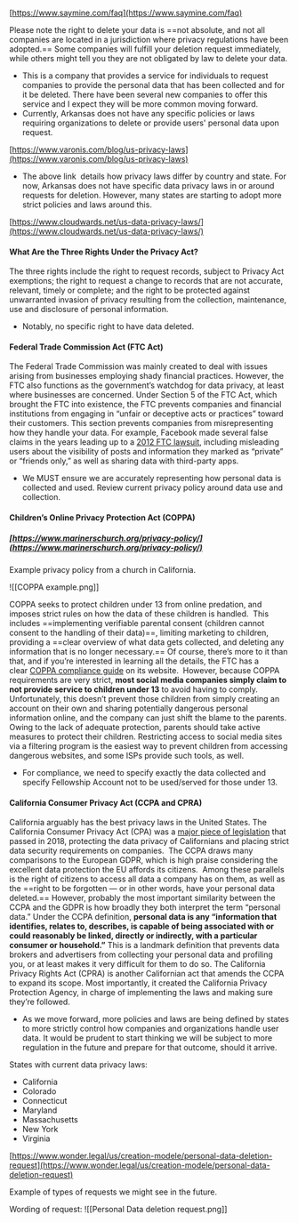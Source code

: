 [https://www.saymine.com/faq](https://www.saymine.com/faq)

Please note the right to delete your data is ==not absolute, and not all companies are located in a jurisdiction where privacy regulations have been adopted.== Some companies will fulfill your deletion request immediately, while others might tell you they are not obligated by law to delete your data.

- This is a company that provides a service for individuals to request companies to provide the personal data that has been collected and for it be deleted. There have been several new companies to offer this service and I expect they will be more common moving forward.
- Currently, Arkansas does not have any specific policies or laws requiring organizations to delete or provide users' personal data upon request.

[https://www.varonis.com/blog/us-privacy-laws](https://www.varonis.com/blog/us-privacy-laws)

- The above link  details how privacy laws differ by country and state. For now, Arkansas does not have specific data privacy laws in or around requests for deletion. However, many states are starting to adopt more strict policies and laws around this.

[https://www.cloudwards.net/us-data-privacy-laws/](https://www.cloudwards.net/us-data-privacy-laws/)

#### What Are the Three Rights Under the Privacy Act?
The three rights include the right to request records, subject to Privacy Act exemptions; the right to request a change to records that are not accurate, relevant, timely or complete; and the right to be protected against unwarranted invasion of privacy resulting from the collection, maintenance, use and disclosure of personal information.

- Notably, no specific right to have data deleted.

#### Federal Trade Commission Act (FTC Act)
The Federal Trade Commission was mainly created to deal with issues arising from businesses employing shady financial practices. However, the FTC also functions as the government’s watchdog for data privacy, at least where businesses are concerned.
Under Section 5 of the FTC Act, which brought the FTC into existence, the FTC prevents companies and financial institutions from engaging in “unfair or deceptive acts or practices” toward their customers.
This section prevents companies from misrepresenting how they handle your data. For example, Facebook made several false claims in the years leading up to a [2012 FTC lawsuit](https://www.ftc.gov/news-events/news/press-releases/2011/11/facebook-settles-ftc-charges-it-deceived-consumers-failing-keep-privacy-promises), including misleading users about the visibility of posts and information they marked as “private” or “friends only,” as well as sharing data with third-party apps.

- We MUST ensure we are accurately representing how personal data is collected and used. Review current privacy policy around data use and collection.

#### Children’s Online Privacy Protection Act (COPPA)

##### [https://www.marinerschurch.org/privacy-policy/](https://www.marinerschurch.org/privacy-policy/)

Example privacy policy from a church in California.

![[COPPA example.png]]

COPPA seeks to protect children under 13 from online predation, and imposes strict rules on how the data of these children is handled. 
This includes ==implementing verifiable parental consent (children cannot consent to the handling of their data)==, limiting marketing to children, providing a ==clear overview of what data gets collected, and deleting any information that is no longer necessary.==
Of course, there’s more to it than that, and if you’re interested in learning all the details, the FTC has a clear [COPPA compliance guide](https://www.ftc.gov/business-guidance/resources/complying-coppa-frequently-asked-questions) on its website. 
However, because COPPA requirements are very strict, **most social media companies simply claim to not provide service to children under 13** to avoid having to comply. Unfortunately, this doesn’t prevent those children from simply creating an account on their own and sharing potentially dangerous personal information online, and the company can just shift the blame to the parents.
Owing to the lack of adequate protection, parents should take active measures to protect their children. Restricting access to social media sites via a filtering program is the easiest way to prevent children from accessing dangerous websites, and some ISPs provide such tools, as well.

- For compliance, we need to specify exactly the data collected and specify Fellowship Account not to be used/served for those under 13.

#### California Consumer Privacy Act (CCPA and CPRA)
California arguably has the best privacy laws in the United States. The California Consumer Privacy Act (CPA) was a [major piece of legislation](https://oag.ca.gov/privacy/ccpa) that passed in 2018, protecting the data privacy of Californians and placing strict data security requirements on companies. 
The CCPA draws many comparisons to the European GDPR, which is high praise considering the excellent data protection the EU affords its citizens. 
Among these parallels is the right of citizens to access all data a company has on them, as well as the ==right to be forgotten — or in other words, have your personal data deleted.== However, probably the most important similarity between the CCPA and the GDPR is how broadly they both interpret the term “personal data.”
Under the CCPA definition, **personal data is any “information that identifies, relates to, describes, is capable of being associated with or could reasonably be linked, directly or indirectly, with a particular consumer or household.”**
This is a landmark definition that prevents data brokers and advertisers from collecting your personal data and profiling you, or at least makes it very difficult for them to do so.
The California Privacy Rights Act (CPRA) is another Californian act that amends the CCPA to expand its scope. Most importantly, it created the California Privacy Protection Agency, in charge of implementing the laws and making sure they’re followed.

- As we move forward, more policies and laws are being defined by states to more strictly control how companies and organizations handle user data. It would be prudent to start thinking we will be subject to more regulation in the future and prepare for that outcome, should it arrive.

States with current data privacy laws:
- California
- Colorado
- Connecticut
- Maryland
- Massachusetts
- New York
- Virginia

[https://www.wonder.legal/us/creation-modele/personal-data-deletion-request](https://www.wonder.legal/us/creation-modele/personal-data-deletion-request)

Example of types of requests we might see in the future.

Wording of request:
![[Personal Data deletion request.png]]